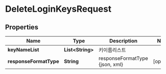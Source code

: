 
# DeleteLoginKeysRequest

## Properties
Name | Type | Description | Notes
------------ | ------------- | ------------- | -------------
**keyNameList** | **List&lt;String&gt;** | 키이름리스트 | 
**responseFormatType** | **String** | responseFormatType {json, xml} |  [optional]



